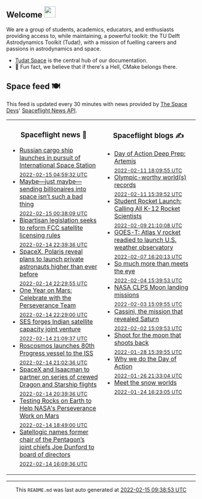 ## Welcome <img src="https://raw.githubusercontent.com/MartinHeinz/MartinHeinz/master/wave.gif" width="30px">

We are a group of students, academics, educators, and enthusiasts providing access to, while maintaining, a powerful toolkit: the TU Delft Astrodynamics Toolkit (Tudat), with a mission of fuelling careers and passions in astrodynamics and space.
- [Tudat Space](https://tudat-space.readthedocs.io/en/latest/) is the central hub of our documentation.
- 🍿 Fun fact, we believe that if there's a Hell, CMake belongs there.

## Space feed 🍽️
This feed is updated every 30 minutes with news provided by
[The Space Devs](https://thespacedevs.com/)'
[Spaceflight News API](https://thespacedevs.com/snapi).

<table>
<tr>
<td width="50%" valign="top">

<h3 align="center"> Spaceflight news 📅 </h3>

<!-- spaceflight news starts -->
* [Russian cargo ship launches in pursuit of International Space Station](https://spaceflightnow.com/2022/02/15/soyuz-progress-ms-19-launch/) <br/> <sub><a href="https://www.timeanddate.com/worldclock/fixedtime.html?iso=20220215T045932">2022-02-15 04:59:32 UTC</a></sub>
* [Maybe—just maybe—sending billionaires into space isn’t such a bad thing](https://arstechnica.com/science/2022/02/maybe-just-maybe-sending-billionaires-into-space-isnt-such-a-bad-thing/) <br/> <sub><a href="https://www.timeanddate.com/worldclock/fixedtime.html?iso=20220215T003809">2022-02-15 00:38:09 UTC</a></sub>
* [Bipartisan legislation seeks to reform FCC satellite licensing rules](https://spacenews.com/bipartisan-legislation-seeks-to-reform-fcc-satellite-licensing-rules/) <br/> <sub><a href="https://www.timeanddate.com/worldclock/fixedtime.html?iso=20220214T223936">2022-02-14 22:39:36 UTC</a></sub>
* [SpaceX, Polaris reveal plans to launch private astronauts higher than ever before](https://www.teslarati.com/spacex-polaris-record-breaking-private-astronaut-launch-plans/) <br/> <sub><a href="https://www.timeanddate.com/worldclock/fixedtime.html?iso=20220214T222955">2022-02-14 22:29:55 UTC</a></sub>
* [One Year on Mars: Celebrate with the Perseverance Team](https://mars.nasa.gov/news/9130/) <br/> <sub><a href="https://www.timeanddate.com/worldclock/fixedtime.html?iso=20220214T222900">2022-02-14 22:29:00 UTC</a></sub>
* [SES forges Indian satellite capacity joint venture](https://spacenews.com/ses-forges-indian-satellite-capacity-joint-venture/) <br/> <sub><a href="https://www.timeanddate.com/worldclock/fixedtime.html?iso=20220214T210937">2022-02-14 21:09:37 UTC</a></sub>
* [Roscosmos launches 80th Progress vessel to the ISS](https://www.nasaspaceflight.com/2022/02/roscosmos-progress-ms-19/) <br/> <sub><a href="https://www.timeanddate.com/worldclock/fixedtime.html?iso=20220214T210236">2022-02-14 21:02:36 UTC</a></sub>
* [SpaceX and Isaacman to partner on series of crewed Dragon and Starship flights](https://spacenews.com/spacex-and-isaacman-to-partner-on-series-of-crewed-dragon-and-starship-flights/) <br/> <sub><a href="https://www.timeanddate.com/worldclock/fixedtime.html?iso=20220214T203936">2022-02-14 20:39:36 UTC</a></sub>
* [Testing Rocks on Earth to Help NASA's Perseverance Work on Mars](https://mars.nasa.gov/news/9129/) <br/> <sub><a href="https://www.timeanddate.com/worldclock/fixedtime.html?iso=20220214T184900">2022-02-14 18:49:00 UTC</a></sub>
* [Satellogic names former chair of the Pentagon’s joint chiefs Joe Dunford to board of directors](https://spacenews.com/satellogic-names-former-chair-of-the-pentagons-joint-chiefs-joe-dunford-to-board-of-directors/) <br/> <sub><a href="https://www.timeanddate.com/worldclock/fixedtime.html?iso=20220214T160936">2022-02-14 16:09:36 UTC</a></sub>

<!-- spaceflight news ends -->

</td>

<td width="50%" valign="top">

<h3 align="center"> Spaceflight blogs ✍️ </h3>

<!-- spaceflight blogs starts -->
* [Day of Action Deep Prep: Artemis](https://www.planetary.org/advocacy/day-of-action-deep-prep-artemis) <br/> <sub><a href="https://www.timeanddate.com/worldclock/fixedtime.html?iso=20220211T180955">2022-02-11 18:09:55 UTC</a></sub>
* [Olympic-worthy world(s) records](https://www.planetary.org/the-downlink/olympic-worthy-worlds-records) <br/> <sub><a href="https://www.timeanddate.com/worldclock/fixedtime.html?iso=20220211T153952">2022-02-11 15:39:52 UTC</a></sub>
* [Student Rocket Launch: Calling All K-12 Rocket Scientists](https://blog.ulalaunch.com/blog/student-rocket-launch-calling-all-k-12-rocket-scientists) <br/> <sub><a href="https://www.timeanddate.com/worldclock/fixedtime.html?iso=20220209T211008">2022-02-09 21:10:08 UTC</a></sub>
* [GOES-T: Atlas V rocket readied to launch U.S. weather observatory](https://blog.ulalaunch.com/blog/goes-t-atlas-v-rocket-readied-to-launch-u.s.-weather-observatory-1) <br/> <sub><a href="https://www.timeanddate.com/worldclock/fixedtime.html?iso=20220207T162013">2022-02-07 16:20:13 UTC</a></sub>
* [So much more than meets the eye](https://www.planetary.org/the-downlink/so-much-more-than-meets-the-eye) <br/> <sub><a href="https://www.timeanddate.com/worldclock/fixedtime.html?iso=20220204T153953">2022-02-04 15:39:53 UTC</a></sub>
* [NASA CLPS Moon landing missions](https://www.planetary.org/space-missions/clps) <br/> <sub><a href="https://www.timeanddate.com/worldclock/fixedtime.html?iso=20220203T150955">2022-02-03 15:09:55 UTC</a></sub>
* [Cassini, the mission that revealed Saturn](https://www.planetary.org/space-missions/cassini) <br/> <sub><a href="https://www.timeanddate.com/worldclock/fixedtime.html?iso=20220202T150953">2022-02-02 15:09:53 UTC</a></sub>
* [Shoot for the moon that shoots back](https://www.planetary.org/the-downlink/shoot-for-the-moon-that-shoots-back) <br/> <sub><a href="https://www.timeanddate.com/worldclock/fixedtime.html?iso=20220128T153955">2022-01-28 15:39:55 UTC</a></sub>
* [Why we do the Day of Action](https://www.planetary.org/articles/why-we-do-the-day-of-action) <br/> <sub><a href="https://www.timeanddate.com/worldclock/fixedtime.html?iso=20220126T213304">2022-01-26 21:33:04 UTC</a></sub>
* [Meet the snow worlds](https://www.planetary.org/articles/snow-worlds) <br/> <sub><a href="https://www.timeanddate.com/worldclock/fixedtime.html?iso=20220124T162305">2022-01-24 16:23:05 UTC</a></sub>

<!-- spaceflight blogs ends -->

</td>

</tr>

</table>


<hr>
  <div align="center">
  This <code>README.md</code> was last auto generated at <a href="https://www.timeanddate.com/worldclock/fixedtime.html?iso=20220215T093853">2022-02-15 09:38:53 UTC</a>
  <br>
  <!-- <a href="https://medium.com/@g.h.garrett" target="_blank">Learn to add space launches to your profile here!</a> -->
</div>